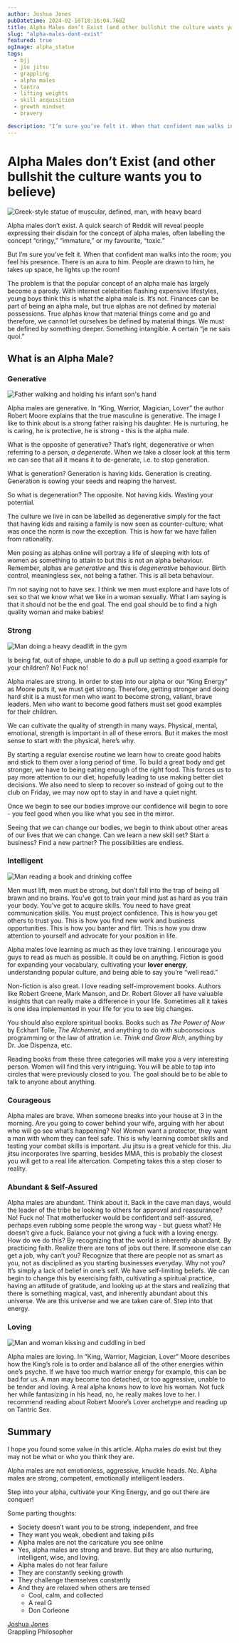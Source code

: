 ```yaml
---
author: Joshua Jones
pubDatetime: 2024-02-10T18:16:04.768Z
title: Alpha Males don’t Exist (and other bullshit the culture wants you to believe)
slug: "alpha-males-dont-exist"
featured: true
ogImage: alpha_statue
tags:
  - bjj
  - jiu jitsu
  - grappling
  - alpha males
  - tantra
  - lifting weights
  - skill acquisition
  - growth mindset
  - bravery

description: "I’m sure you’ve felt it. When that confident man walks into the room; you feel his presence..."
---
```


# Alpha Males don’t Exist (and other bullshit the culture wants you to believe)

![Greek-style statue of muscular, defined, man, with heavy beard](../../assets/images/alpha_statue.jpeg)

Alpha males don’t exist. A quick search of Reddit will reveal people expressing their disdain for the concept of alpha males, often labelling the concept “cringy,” “immature,” or my favourite, “toxic.”

But I’m sure you’ve felt it. When that confident man walks into the room; you feel his presence. There is an aura to him. People are drawn to him, he takes up space, he lights up the room!

The problem is that the popular concept of an alpha male has largely become a parody. With internet celebrities flashing expensive lifestyles, young boys think this is what the alpha male is. It’s not. Finances can be part of being an alpha male, but true alphas are not defined by material possessions. True alphas know that material things come and go and therefore, we cannot let ourselves be defined by material things. We must be defined by something deeper. Something intangible. A certain “je ne sais quoi.”

## What is an Alpha Male?

### Generative

![Father walking and holding his infant son's hand](../../assets/images/father_and_son.jpeg)

Alpha males are generative. In “King, Warrior, Magician, Lover” the author Robert Moore explains that the true masculine is generative. The image I like to think about is a strong father raising his daughter. He is nurturing, he is caring, he is protective, he is strong - this is the alpha male.

What is the opposite of generative? That’s right, degenerative or when referring to a person, _a degenerate_. When we take a closer look at this term we can see that all it means it to de-generate, i.e. to stop generation.

What is generation? Generation is having kids. Generation is creating. Generation is sowing your seeds and reaping the harvest.

So what is degeneration? The opposite. Not having kids. Wasting your potential.

The culture we live in can be labelled as degenerative simply for the fact that having kids and raising a family is now seen as counter-culture; what was once the norm is now the exception. This is how far we have fallen from rationality.

Men posing as alphas online will portray a life of sleeping with lots of women as something to attain to but this is not an alpha behaviour. Remember, alphas are _generative_ and this is _degenerative_ behaviour. Birth control, meaningless sex, not being a father. This is all beta behaviour.

I’m not saying not to have sex. I think we men must explore and have lots of sex so that we know what we like in a woman sexually. What I am saying is that it should not be the end goal. The end goal should be to find a high quality woman and make babies!

### Strong

![Man doing a heavy deadlift in the gym](../../assets/images/deadlifts.jpeg)

Is being fat, out of shape, unable to do a pull up setting a good example for your children? No! Fuck no!

Alpha males are strong. In order to step into our alpha or our “King Energy” as Moore puts it, we must get strong. Therefore, getting stronger and doing hard shit is a must for men who want to become strong, valiant, brave leaders. Men who want to become good fathers must set good examples for their children.

We can cultivate the quality of strength in many ways. Physical, mental, emotional, strength is important in all of these errors. But it makes the most sense to start with the physical, here’s why.

By starting a regular exercise routine we learn how to create good habits and stick to them over a long period of time. To build a great body and get stronger, we have to being eating enough of the right food. This forces us to pay more attention to our diet, hopefully leading to use making better diet decisions. We also need to sleep to recover so instead of going out to the club on Friday, we may now opt to stay in and have a quiet night.

Once we begin to see our bodies improve our confidence will begin to sore - you feel good when you like what you see in the mirror.

Seeing that we can change our bodies, we begin to think about other areas of our lives that we can change. Can we learn a new skill set? Start a business? Find a new partner? The possibilities are endless.

### Intelligent

![Man reading a book and drinking coffee](../../assets/images/man_reading.jpeg)

Men must lift, men must be strong, but don’t fall into the trap of being all brawn and no brains. You’ve got to train your mind just as hard as you train your body. You’ve got to acquire skills. You need to have great communication skills. You must project confidence. This is how you get others to trust you. This is how you find new work and business opportunities. This is how you banter and flirt. This is how you draw attention to yourself and advocate for your position in life.

Alpha males love learning as much as they love training. I encourage you guys to read as much as possible. It could be on anything. Fiction is good for expanding your vocabulary, cultivating your **lover energy**, understanding popular culture, and being able to say you’re “well read.”

Non-fiction is also great. I love reading self-improvement books. Authors like Robert Greene, Mark Manson, and Dr. Robert Glover all have valuable insights that can really make a difference in your life. Sometimes all it takes is one idea implemented in your life for you to see big changes.

You should also explore spiritual books. Books such as _The Power of Now_ by Eckhart Tolle, _The Alchemist_, and anything to do with subconscious programming or the law of attration i.e. _Think and Grow Rich_, anything by Dr. Joe Dispenza, etc.

Reading books from these three categories will make you a very interesting person. Women will find this very intriguing. You will be able to tap into circles that were previously closed to you. The goal should be to be able to talk to anyone about anything.

### Courageous

Alpha males are brave. When someone breaks into your house at 3 in the morning. Are you going to cower behind your wife, arguing with her about who will go see what’s happening? No! Women want a protector, they want a man with whom they can feel safe. This is why learning combat skills and testing your combat skills is important. Jiu jitsu is a great vehicle for this. Jiu jitsu incorporates live sparring, besides MMA, this is probably the closest you will get to a real life altercation. Competing takes this a step closer to reality.

### Abundant & Self-Assured

Alpha males are abundant. Think about it. Back in the cave man days, would the leader of the tribe be looking to others for approval and reassurance? No! Fuck no! That motherfucker would be confident and self-assured, perhaps even rubbing some people the wrong way - but guess what? He doesn’t give a fuck. Balance your not giving a fuck with a loving energy. How do we do this? By recognizing that the world is inherently abundant. By practicing faith. Realize there are tons of jobs out there. If someone else can get a job, why can’t you? Recognize that there are people not as smart as you, not as disciplined as you starting businesses everyday. Why not you? It’s simply a lack of belief in one’s self. We have self-limiting beliefs. We can begin to change this by exercising faith, cultivating a spiritual practice, having an attitude of gratitude, and looking up at the stars and realizing that there is something magical, vast, and inherently abundant about this universe. We are this universe and we are taken care of. Step into that energy.

### Loving

![Man and woman kissing and cuddling in bed](../../assets/images/bf_and_gf.jpeg)

Alpha males are loving. In “King, Warrior, Magician, Lover” Moore describes how the King’s role is to order and balance all of the other energies within one’s psyche. If we have too much warrior energy for example, this can be bad for us. A man may become too detached, or too aggressive, unable to be tender and loving. A real alpha knows how to love his woman. Not fuck her while fantasizing in his head, no, he really makes love to her. I recommend reading about Robert Moore’s Lover archetype and reading up on Tantric Sex.

## Summary

I hope you found some value in this article. Alpha males _do_ exist but they may not be what or who you think they are.

Alpha males are not emotionless, aggressive, knuckle heads. No. Alpha males are strong, competent, emotionally intelligent leaders.

Step into your alpha, cultivate your King Energy, and go out there are conquer!

Some parting thoughts:

- Society doesn’t want you to be strong, independent, and free
- They want you weak, obedient and taking pills
- Alpha males are not the caricature you see online
- Yes, alpha males are strong and brave. But they are also nurturing, intelligent, wise, and loving.
- Alpha males do not fear failure
- They are constantly seeking growth
- They challenge themselves constantly
- And they are relaxed when others are tensed
  - Cool, calm, and collected
  - A real G
  - Don Corleone

[Joshua Jones](https://joshuajones.io) <br/>
Grappling Philosopher
